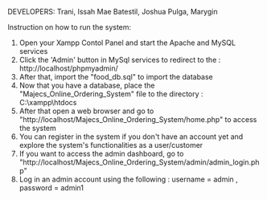 DEVELOPERS:
Trani, Issah Mae
Batestil, Joshua
Pulga, Marygin

Instruction on how to run the system:
1. Open your Xampp Contol Panel and start the Apache and MySQL services
2. Click the 'Admin' button in MySql services to redirect to the : http://localhost/phpmyadmin/ 
3. After that, import the "food_db.sql" to import the database
4. Now that you have a database, place the "Majecs_Online_Ordering_System" file to the directory : C:\xampp\htdocs
5. After that open a web browser and go to "http://localhost/Majecs_Online_Ordering_System/home.php" to access the system
6. You can register in the system if you don't have an account yet and explore the system's functionalities as a user/customer
7. If you want to access the admin dashboard, go to "http://localhost/Majecs_Online_Ordering_System/admin/admin_login.php"
8. Log in an admin account using the following : username = admin , password = admin1
